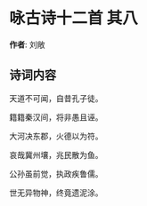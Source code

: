 # 咏古诗十二首  其八

**作者**: 刘敞

## 诗词内容

天道不可闻，自昔孔子徒。

籍籍秦汉间，将非愚且诬。

大河决东郡，火德以为符。

哀哉冀州壤，兆民散为鱼。

公孙虽前觉，执政疾鲁儒。

世无异物神，终竟遗泥涂。

